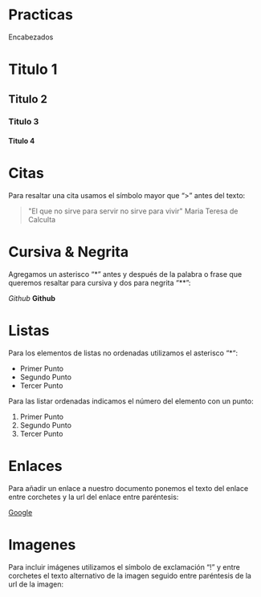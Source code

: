 # Practicas
Encabezados 
# Titulo 1
## Titulo 2
### Titulo 3
#### Titulo 4

# Citas

Para resaltar una cita usamos el símbolo  mayor que “>” antes del texto:

> "El que no sirve para servir no sirve para vivir" Maria Teresa de Calculta 

# Cursiva & Negrita

Agregamos un asterisco  “*” antes y después de la palabra o frase que queremos resaltar para cursiva y dos para negrita “**”:

*Github*
**Github**

# Listas

Para los elementos de listas no ordenadas utilizamos  el asterisco “*“:
* Primer Punto 
* Segundo Punto
* Tercer Punto 

Para las listar ordenadas indicamos el número del elemento con un punto:

1. Primer Punto 
2. Segundo Punto 
3. Tercer Punto 

# Enlaces 

Para añadir un enlace a nuestro documento ponemos el texto del enlace entre corchetes y la url del enlace entre paréntesis:

[Google](www.google.com)

# Imagenes 

Para incluir imágenes utilizamos el símbolo de exclamación “!” y entre corchetes el texto alternativo de la imagen seguido entre paréntesis de la url de la imagen:
